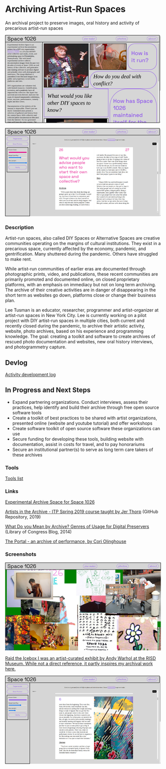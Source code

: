 # Archiving Artist-Run Spaces 

An archival project to preserve images, oral history and activity of precarious artist-run spaces

![Experimental Archive Space - homepage](assets/img/homepage.jpg)

![Experimental Archive Space - interview page](assets/img/interview.jpg)

### Description 

Artist-run spaces, also called DIY Spaces or Alternative Spaces are creative communities operating on the margins of cultural institutions. They exist in a precarious space, currently affected by the economy, pandemic, and gentrification. Many shuttered during the pandemic. Others have struggled to make rent.

While artist-run communities of earlier eras are documented through photographic prints, video, and publications, these recent communities are primarily promoted and documented online, on closed proprietary platforms, with an emphasis on immediacy but not on long term archiving. The archive of their creative activities are in danger of disappearing in the short term as websites go down, platforms close or change their business plan.

Lee Tusman is an educator, researcher, programmer and artist-organizer at artist-run spaces in New York City. Lee is currently working on a pilot project with DIY artist-run spaces in multiple cities, both current and recently closed during the pandemic, to archive their artistic activity, website, photo archives, based on his experience and programming knowledge. The goal: creating a toolkit and software to create archives of rescued photo documentation and websites, new oral history interviews, and photogrammetry capture.

## Devlog

[Activity development log](devlog.md)

## In Progress and Next Steps

* Expand partnering organizations. Conduct interviews, assess their practices, help identify and build their archive through free open source software tools 
* Create a toolkit of best practices to be shared with artist organizations, presented online (website and youtube tutorial) and offer workshops 
* Create software toolkit of open source software these organizations can use 
* Secure funding for developing these tools, building website with documentation, assist in costs for travel, and to pay honorariums
* Secure an institutional partner(s) to serve as long term care takers of these archives 

### Tools

[Tools list](tools.md)

### Links

[Experimental Archive Space for Space 1026](http://experimentalarchive.space)

[Artists in the Archive - ITP Spring 2019 course taught by Jer Thorp](https://github.com/blprnt/ArtArchive) (GitHub Repository, 2019)

[What Do you Mean by Archive? Genres of Usage for Digital Preservers](https://blogs.loc.gov/thesignal/2014/02/what-do-you-mean-by-archive-genres-of-usage-for-digital-preservers/) (Library of Congress Blog, 2014)  

[The Portal - an archive of performance, by Cori Olinghouse](https://theportal.place/)

### Screenshots

![Experimental Archive Space - 'raiding the icebox'](assets/img/raiding-the-icebox.jpg)

[Raid the Icebox I was an artist-curated exhibit by Andy Warhol at the RISD Museum. While not a direct reference, it partly inspires my archival work here.](https://risdmuseum.org/exhibitions-events/exhibitions/raid-icebox-1-andy-warhol)  

![Experimental Archive Space - zine page](assets/img/zine.jpg)

